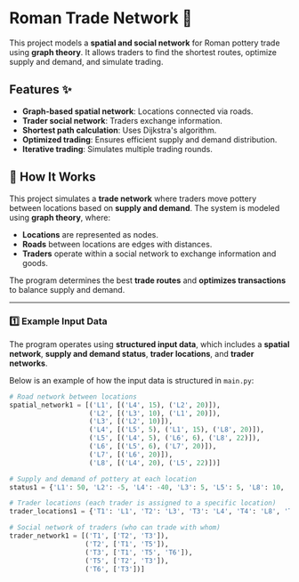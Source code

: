 # Roman Trade Network 🏺

This project models a **spatial and social network** for Roman pottery trade using **graph theory**. It allows traders to find the shortest routes, optimize supply and demand, and simulate trading.

## Features ✨
- **Graph-based spatial network**: Locations connected via roads.
- **Trader social network**: Traders exchange information.
- **Shortest path calculation**: Uses Dijkstra's algorithm.
- **Optimized trading**: Ensures efficient supply and demand distribution.
- **Iterative trading**: Simulates multiple trading rounds.

## 📌 How It Works

This project simulates a **trade network** where traders move pottery between locations based on **supply and demand**. The system is modeled using **graph theory**, where:

- **Locations** are represented as nodes.
- **Roads** between locations are edges with distances.
- **Traders** operate within a social network to exchange information and goods.

The program determines the best **trade routes** and **optimizes transactions** to balance supply and demand.

---

### **1️⃣ Example Input Data**

The program operates using **structured input data**, which includes a **spatial network**, **supply and demand status**, **trader locations**, and **trader networks**.

Below is an example of how the input data is structured in `main.py`:

```python
# Road network between locations
spatial_network1 = [('L1', [('L4', 15), ('L2', 20)]), 
                    ('L2', [('L3', 10), ('L1', 20)]), 
                    ('L3', [('L2', 10)]), 
                    ('L4', [('L5', 5), ('L1', 15), ('L8', 20)]), 
                    ('L5', [('L4', 5), ('L6', 6), ('L8', 22)]), 
                    ('L6', [('L5', 6), ('L7', 20)]), 
                    ('L7', [('L6', 20)]), 
                    ('L8', [('L4', 20), ('L5', 22)])]

# Supply and demand of pottery at each location
status1 = {'L1': 50, 'L2': -5, 'L4': -40, 'L3': 5, 'L5': 5, 'L8': 10, 'L6': 10, 'L7': -30}

# Trader locations (each trader is assigned to a specific location)
trader_locations1 = {'T1': 'L1', 'T2': 'L3', 'T3': 'L4', 'T4': 'L8', 'T5': 'L7', 'T6': 'L5'}

# Social network of traders (who can trade with whom)
trader_network1 = [('T1', ['T2', 'T3']), 
                   ('T2', ['T1', 'T5']), 
                   ('T3', ['T1', 'T5', 'T6']), 
                   ('T5', ['T2', 'T3']),
                   ('T6', ['T3'])]
